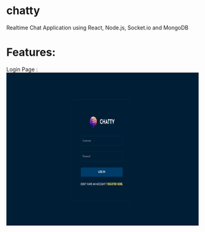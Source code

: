 # chatty
Realtime Chat Application using React, Node.js, Socket.io and MongoDB

# Features:
Login Page :
<img src="https://github.com/Saimatonni/chatty/blob/master/public/chat-app/public/SS/login.png" height="400" />
